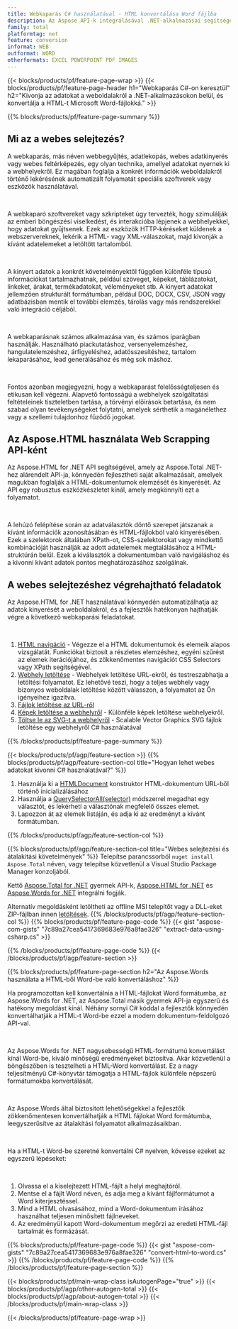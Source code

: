 ```yaml
---
title: Webkaparás C# használatával - HTML konvertálása Word fájlba 
description: Az Aspose API-k integrálásával .NET-alkalmazásai segítségével weboldalak weboldalait kaparhatja ki, valamint HTML-t exportálhat Microsoft Word dokumentumokba. 
family: total
platformtag: net
feature: conversion
informat: WEB
outformat: WORD
otherformats: EXCEL POWERPOINT PDF IMAGES
---
```

{{< blocks/products/pf/feature-page-wrap >}}
{{< blocks/products/pf/feature-page-header h1="Webkaparás C#-on keresztül" h2="Kivonja az adatokat a weboldalakról a .NET-alkalmazásokon belül, és konvertálja a HTML-t Microsoft Word-fájlokká." >}}

{{% blocks/products/pf/feature-page-summary %}}

<h2 class="heading-border">Mi az a webes selejtezés?</h2>

<p>A webkaparás, más néven webbegyűjtés, adatlekopás, webes adatkinyerés vagy webes feltérképezés, egy olyan technika, amellyel adatokat nyernek ki a webhelyekről. Ez magában foglalja a konkrét információk weboldalakról történő lekérésének automatizált folyamatát speciális szoftverek vagy eszközök használatával.</p><br />
<p>A webkaparó szoftvereket vagy szkripteket úgy tervezték, hogy szimulálják az emberi böngészési viselkedést, és interakcióba lépjenek a webhelyekkel, hogy adatokat gyűjtsenek. Ezek az eszközök HTTP-kéréseket küldenek a webszervereknek, lekérik a HTML- vagy XML-válaszokat, majd kivonják a kívánt adatelemeket a letöltött tartalomból.</p><br />

<p>A kinyert adatok a konkrét követelményektől függően különféle típusú információkat tartalmazhatnak, például szöveget, képeket, táblázatokat, linkeket, árakat, termékadatokat, véleményeket stb. A kinyert adatokat jellemzően strukturált formátumban, például DOC, DOCX, CSV, JSON vagy adatbázisban mentik el további elemzés, tárolás vagy más rendszerekkel való integráció céljából.</p><br />

<p>A webkaparásnak számos alkalmazása van, és számos iparágban használják. Használható piackutatáshoz, versenyelemzéshez, hangulatelemzéshez, árfigyeléshez, adatösszesítéshez, tartalom lekaparásához, lead generálásához és még sok máshoz.</p><br />

<p>Fontos azonban megjegyezni, hogy a webkaparást felelősségteljesen és etikusan kell végezni. Alapvető fontosságú a webhelyek szolgáltatási feltételeinek tiszteletben tartása, a törvényi előírások betartása, és nem szabad olyan tevékenységeket folytatni, amelyek sérthetik a magánélethez vagy a szellemi tulajdonhoz fűződő jogokat.</p>

<h2 class="heading-border">Az Aspose.HTML használata Web Scrapping API-ként</h2>

<p>Az Aspose.HTML for .NET API segítségével, amely az Aspose.Total .NET-hez alárendelt API-ja, könnyedén fejlesztheti saját alkalmazásait, amelyek magukban foglalják a HTML-dokumentumok elemzését és kinyerését. Az API egy robusztus eszközkészletet kínál, amely megkönnyíti ezt a folyamatot.</p><br />

<p>A lehúzó felépítése során az adatválasztók döntő szerepet játszanak a kívánt információk azonosításában és HTML-fájlokból való kinyerésében. Ezek a szelektorok általában XPath-ot, CSS-szelektorokat vagy mindkettő kombinációját használják az adott adatelemek megtalálásához a HTML-struktúrán belül. Ezek a kiválasztók a dokumentumban való navigáláshoz és a kivonni kívánt adatok pontos meghatározásához szolgálnak.</p>

<h2 class="heading-border">A webes selejtezéshez végrehajtható feladatok</h2>

<p>Az Aspose.HTML for .NET használatával könnyedén automatizálhatja az adatok kinyerését a weboldalakról, és a fejlesztők hatékonyan hajthatják végre a következő webkaparási feladatokat.</p><br />

1. [HTML navigáció](https://docs.aspose.com/html/net/html-navigation/) - Végezze el a HTML dokumentumok és elemeik alapos vizsgálatát. Funkciókat biztosít a részletes elemzéshez, egyéni szűrést az elemek iterációjához, és zökkenőmentes navigációt CSS Selectors vagy XPath segítségével.
2. [Webhely letöltése](https://docs.aspose.com/html/net/download-website/) - Webhelyek letöltése URL-ekről, és testreszabhatja a letöltési folyamatot. Ez lehetővé teszi, hogy a teljes webhely vagy bizonyos weboldalak letöltése között válasszon, a folyamatot az Ön igényeihez igazítva.
3. [Fájlok letöltése az URL-ről](https://docs.aspose.com/html/net/download-file-from-url/) 
4. [Képek letöltése a webhelyről](https://docs.aspose.com/html/net/download-images-from-website/) - Különféle képek letöltése webhelyekről.
5. [Töltse le az SVG-t a webhelyről](https://docs.aspose.com/html/net/download-svg-from-website/) - Scalable Vector Graphics SVG fájlok letöltése egy webhelyről C# használatával

{{% /blocks/products/pf/feature-page-summary  %}}

{{< blocks/products/pf/agp/feature-section >}}
{{% blocks/products/pf/agp/feature-section-col title="Hogyan lehet webes adatokat kivonni C# használatával?" %}}

1. Használja ki a [HTMLDocument](https://reference.aspose.com/html/net/aspose.html/htmldocument/htmldocument/) konstruktor HTML-dokumentum URL-ből történő inicializálásához
2. Használja a [QuerySelectorAll(selector)](https://reference.aspose.com/html/net/aspose.html.dom/document/queryselectorall/) módszerrel megadhat egy választót, és lekérheti a választónak megfelelő összes elemet.
3. Lapozzon át az elemek listáján, és adja ki az eredményt a kívánt formátumban.
 
{{% /blocks/products/pf/agp/feature-section-col %}}

{{% blocks/products/pf/agp/feature-section-col title="Webes selejtezési és átalakítási követelmények" %}}
Telepítse parancssorból ```nuget install Aspose.Total``` néven, vagy telepítse közvetlenül a Visual Studio Package Manager konzoljából.

Kettő [Aspose.Total for .NET](https://products.aspose.com/total/net/) gyermek API-k, [Aspose.HTML for .NET](https://products.aspose.com/html/net/) és [Aspose.Words for .NET](https://products.aspose.com/words/net/) integrálni fogják.

Alternatív megoldásként letöltheti az offline MSI telepítőt vagy a DLL-eket ZIP-fájlban innen [letöltések](https://releases.aspose.com/total/net).
{{% /blocks/products/pf/agp/feature-section-col %}}
{{% blocks/products/pf/feature-page-code %}}
{{< gist "aspose-com-gists" "7c89a27cea5417369683e976a8fae326" "extract-data-using-csharp.cs" >}}

{{% /blocks/products/pf/feature-page-code %}}
{{< /blocks/products/pf/agp/feature-section >}}

{{% blocks/products/pf/feature-page-section  h2="Az Aspose.Words használata a HTML-ből Word-be való konvertáláshoz" %}}
<p>Ha programozottan kell konvertálnia a HTML-fájlokat Word formátumba, az Aspose.Words for .NET, az Aspose.Total másik gyermek API-ja egyszerű és hatékony megoldást kínál. Néhány sornyi C# kóddal a fejlesztők könnyedén konvertálhatják a HTML-t Word-be ezzel a modern dokumentum-feldolgozó API-val.</p><br />

<p>Az Aspose.Words for .NET nagysebességű HTML-formátumú konvertálást kínál Word-be, kiváló minőségű eredményeket biztosítva. Akár közvetlenül a böngészőben is tesztelheti a HTML-Word konvertálást. Ez a nagy teljesítményű C#-könyvtár támogatja a HTML-fájlok különféle népszerű formátumokba konvertálását.</p><br />

<p>Az Aspose.Words által biztosított lehetőségekkel a fejlesztők zökkenőmentesen konvertálhatják a HTML fájlokat Word formátumba, leegyszerűsítve az átalakítási folyamatot alkalmazásaikban.</p><br />

<p>Ha a HTML-t Word-be szeretné konvertálni C# nyelven, kövesse ezeket az egyszerű lépéseket:</p><br />

1. Olvassa el a kiselejtezett HTML-fájlt a helyi meghajtóról.
1. Mentse el a fájlt Word néven, és adja meg a kívánt fájlformátumot a Word kiterjesztéssel.
1. Mind a HTML olvasásához, mind a Word-dokumentum írásához használhat teljesen minősített fájlneveket.
1. Az eredményül kapott Word-dokumentum megőrzi az eredeti HTML-fájl tartalmát és formázását.

{{% blocks/products/pf/feature-page-code %}}
{{< gist "aspose-com-gists" "7c89a27cea5417369683e976a8fae326" "convert-html-to-word.cs" >}}
{{% /blocks/products/pf/feature-page-code  %}}
{{% /blocks/products/pf/feature-page-section %}}

{{< blocks/products/pf/main-wrap-class isAutogenPage="true" >}}
{{< blocks/products/pf/agp/other-autogen-total >}}
{{< blocks/products/pf/agp/about-autogen-total >}}
{{< /blocks/products/pf/main-wrap-class >}}

{{< /blocks/products/pf/feature-page-wrap >}}